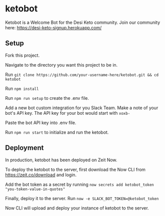 # ketobot

Ketobot is a Welcome Bot for the Desi Keto community. Join our community here: https://desi-keto-signup.herokuapp.com/

## Setup

Fork this project.

Navigate to the directory you want this project to be in.

Run ```git clone https://github.com/your-username-here/ketobot.git && cd ketobot```

Run ```npm install```

Run ```npm run setup``` to create the .env file.

Add a new bot custom integration for you Slack Team. Make a note of your bot's API key. The API key for your bot would start with ```xoxb-```

Paste the bot API key into .env file.

Run ```npm run start``` to initialize and run the ketobot.

## Deployment

In production, ketobot has been deployed on Zeit Now.

To deploy the ketobot to the server, first download the Now CLI from <https://zeit.co/download> and login.

Add the bot token as a secret by running ```now secrets add ketobot_token "you-token-value-in-quotes"```

Finally, deploy it to the server. Run ```now -e SLACK_BOT_TOKEN=@ketobot_token```

Now CLI will upload and deploy your instance of ketobot to the server.




